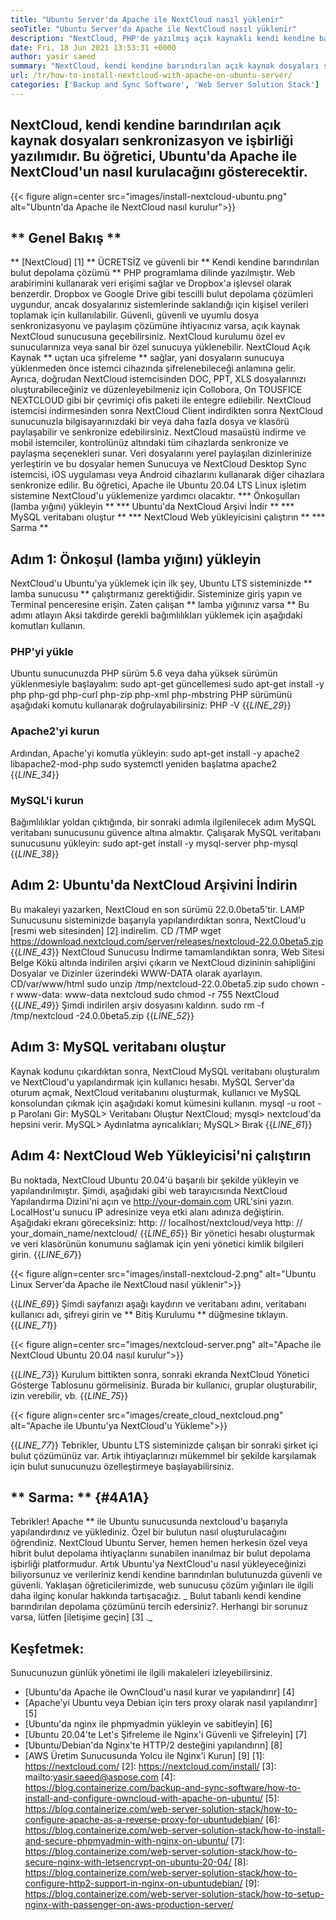 ```yaml
---
title: "Ubuntu Server'da Apache ile NextCloud nasıl yüklenir" 
seoTitle: "Ubuntu Server'da Apache ile NextCloud nasıl yüklenir" 
description: "NextCloud, PHP'de yazılmış açık kaynaklı kendi kendine barındıran bulut depolama çözümüdür. Bu makale, Ubuntu'da Apache ile NextCloud'un nasıl kurulacağını gösterecektir." 
date: Fri, 18 Jun 2021 13:53:31 +0000
author: yasir saeed
summary: "NextCloud, kendi kendine barındırılan açık kaynak dosyaları senkronizasyon ve işbirliği yazılımıdır. Bu öğretici, Ubuntu'da Apache ile NextCloud'un nasıl kurulacağını gösterecektir." 
url: /tr/how-to-install-nextcloud-with-apache-on-ubuntu-server/
categories: ['Backup and Sync Software', 'Web Server Solution Stack']
---
```


## NextCloud, kendi kendine barındırılan açık kaynak dosyaları senkronizasyon ve işbirliği yazılımıdır. Bu öğretici, Ubuntu'da Apache ile NextCloud'un nasıl kurulacağını gösterecektir.

{{< figure align=center src="images/install-nextcloud-ubuntu.png" alt="Ubuntn'da Apache ile NextCloud nasıl kurulur">}}


## ** Genel Bakış **
** [NextCloud] [1] ** ÜCRETSİZ ve güvenli bir ** Kendi kendine barındırılan bulut depolama çözümü ** PHP programlama dilinde yazılmıştır. Web arabirimini kullanarak veri erişimi sağlar ve Dropbox'a işlevsel olarak benzerdir. Dropbox ve Google Drive gibi tescilli bulut depolama çözümleri uygundur, ancak dosyalarınız sistemlerinde saklandığı için kişisel verileri toplamak için kullanılabilir. Güvenli, güvenli ve uyumlu dosya senkronizasyonu ve paylaşım çözümüne ihtiyacınız varsa, açık kaynak NextCloud sunucusuna geçebilirsiniz. NextCloud kurulumu özel ev sunucularınıza veya sanal bir özel sunucuya yüklenebilir.
NextCloud Açık Kaynak ** uçtan uca şifreleme ** sağlar, yani dosyaların sunucuya yüklenmeden önce istemci cihazında şifrelenebileceği anlamına gelir. Ayrıca, doğrudan NextCloud istemcisinden DOC, PPT, XLS dosyalarınızı oluşturabileceğiniz ve düzenleyebilmeniz için Collobora, On TOUSFICE NEXTCLOUD gibi bir çevrimiçi ofis paketi ile entegre edilebilir. NextCloud istemcisi indirmesinden sonra NextCloud Client indirdikten sonra NextCloud sunucunuzla bilgisayarınızdaki bir veya daha fazla dosya ve klasörü paylaşabilir ve senkronize edebilirsiniz. NextCloud masaüstü indirme ve mobil istemciler, kontrolünüz altındaki tüm cihazlarda senkronize ve paylaşma seçenekleri sunar. Veri dosyalarını yerel paylaşılan dizinlerinize yerleştirin ve bu dosyalar hemen Sunucuya ve NextCloud Desktop Sync istemcisi, iOS uygulaması veya Android cihazlarını kullanarak diğer cihazlara senkronize edilir.
Bu öğretici, Apache ile Ubuntu 20.04 LTS Linux işletim sistemine NextCloud'u yüklemenize yardımcı olacaktır.
  *** Önkoşulları (lamba yığını) yükleyin **
  *** Ubuntu'da NextCloud Arşivi İndir **
  *** MySQL veritabanı oluştur **
  *** NextCloud Web yükleyicisini çalıştırın **
  *** Sarma **

## Adım 1: Önkoşul (lamba yığını) yükleyin
NextCloud'u Ubuntu'ya yüklemek için ilk şey, Ubuntu LTS sisteminizde ** lamba sunucusu ** çalıştırmanız gerektiğidir. Sisteminize giriş yapın ve Terminal penceresine erişin. Zaten çalışan ** lamba yığınınız varsa ** Bu adımı atlayın Aksi takdirde gerekli bağımlılıkları yüklemek için aşağıdaki komutları kullanın.

### PHP'yi yükle
Ubuntu sunucunuzda PHP sürüm 5.6 veya daha yüksek sürümün yüklenmesiyle başlayalım:
sudo apt-get güncellemesi
sudo apt-get install -y php php-gd php-curl php-zip php-xml php-mbstring
PHP sürümünü aşağıdaki komutu kullanarak doğrulayabilirsiniz:
PHP -V
{{_LINE_29_}}

### Apache2'yi kurun
Ardından, Apache'yi komutla yükleyin:
sudo apt-get install -y apache2 libapache2-mod-php
sudo systemctl yeniden başlatma apache2
{{_LINE_34_}}

### MySQL'i kurun
Bağımlılıklar yoldan çıktığında, bir sonraki adımla ilgilenilecek adım MySQL veritabanı sunucusunu güvence altına almaktır. Çalışarak MySQL veritabanı sunucusunu yükleyin:
sudo apt-get install -y mysql-server php-mysql
{{_LINE_38_}}

## Adım 2: Ubuntu'da NextCloud Arşivini İndirin
Bu makaleyi yazarken, NextCloud en son sürümü 22.0.0beta5'tir. LAMP Sunucusunu sisteminizde başarıyla yapılandırdıktan sonra, NextCloud'u [resmi web sitesinden] [2] indirelim.
CD /TMP
wget https://download.nextcloud.com/server/releases/nextcloud-22.0.0beta5.zip
{{_LINE_43_}}
NextCloud Sunucusu İndirme tamamlandıktan sonra, Web Sitesi Belge Kökü altında indirilen arşivi çıkarın ve NextCloud dizininin sahipliğini Dosyalar ve Dizinler üzerindeki WWW-DATA olarak ayarlayın.
CD/var/www/html
sudo unzip /tmp/nextcloud-22.0.0beta5.zip
sudo chown -r www-data: www-data nextcloud
sudo chmod -r 755 NextCloud
{{_LINE_49_}}
Şimdi indirilen arşiv dosyasını kaldırın.
sudo rm -f /tmp/nextcloud -24.0.0beta5.zip
{{_LINE_52_}}

## Adım 3: MySQL veritabanı oluştur
Kaynak kodunu çıkardıktan sonra, NextCloud MySQL veritabanı oluşturalım ve NextCloud'u yapılandırmak için kullanıcı hesabı. MySQL Server'da oturum açmak, NextCloud veritabanını oluşturmak, kullanıcı ve MySQL konsolundan çıkmak için aşağıdaki komut kümesini kullanın.
mysql -u root -p
Parolanı Gir:
MySQL> Veritabanı Oluştur NextCloud;
mysql> nextcloud'da hepsini verir.
MySQL> Aydınlatma ayrıcalıkları;
MySQL> Bırak
{{_LINE_61_}}

## Adım 4: NextCloud Web Yükleyicisi'ni çalıştırın
Bu noktada, NextCloud Ubuntu 20.04'ü başarılı bir şekilde yükleyin ve yapılandırılmıştır. Şimdi, aşağıdaki gibi web tarayıcısında NextCloud Yapılandırma Dizini'ni açın ve http://your-domain.com URL'sini yazın. LocalHost'u sunucu IP adresinize veya etki alanı adınıza değiştirin. Aşağıdaki ekranı göreceksiniz:
http: // localhost/nextcloud/veya http: // your_domain_name/nextcloud/
{{_LINE_65_}}
Bir yönetici hesabı oluşturmak ve veri klasörünün konumunu sağlamak için yeni yönetici kimlik bilgileri girin.
{{_LINE_67_}}

{{< figure align=center src="images/install-nextcloud-2.png" alt="Ubuntu Linux Server'da Apache ile NextCloud nasıl yüklenir">}}

{{_LINE_69_}}
Şimdi sayfanızı aşağı kaydırın ve veritabanı adını, veritabanı kullanıcı adı, şifreyi girin ve ** Bitiş Kurulumu ** düğmesine tıklayın.
{{_LINE_71_}}

{{< figure align=center src="images/nextcloud-server.png" alt="Apache ile NextCloud Ubuntu 20.04 nasıl kurulur">}}

{{_LINE_73_}}
Kurulum bittikten sonra, sonraki ekranda NextCloud Yönetici Gösterge Tablosunu görmelisiniz. Burada bir kullanıcı, gruplar oluşturabilir, izin verebilir, vb.
{{_LINE_75_}}

{{< figure align=center src="images/create_cloud_nextcloud.png" alt="Apache ile Ubuntu'ya NextCloud'u Yükleme">}}

{{_LINE_77_}}
Tebrikler, Ubuntu LTS sisteminizde çalışan bir sonraki şirket içi bulut çözümünüz var. Artık ihtiyaçlarınızı mükemmel bir şekilde karşılamak için bulut sunucunuzu özelleştirmeye başlayabilirsiniz.

## ** Sarma: ** {#4A1A}
Tebrikler! Apache ** ile Ubuntu sunucusunda nextcloud'u başarıyla yapılandırdınız ve yüklediniz. Özel bir bulutun nasıl oluşturulacağını öğrendiniz. NextCloud Ubuntu Server, hemen hemen herkesin özel veya hibrit bulut depolama ihtiyaçlarını sunabilen inanılmaz bir bulut depolama işbirliği platformudur. Artık Ubuntu'ya NextCloud'u nasıl yükleyeceğinizi biliyorsunuz ve verileriniz kendi kendine barındırılan bulutunuzda güvenli ve güvenli. Yaklaşan öğreticilerimizde, web sunucusu çözüm yığınları ile ilgili daha ilginç konular hakkında tartışacağız.
_ Bulut tabanlı kendi kendine barındırılan depolama çözümünü tercih edersiniz?. Herhangi bir sorunuz varsa, lütfen [iletişime geçin] [3] ._

## Keşfetmek:
Sunucunuzun günlük yönetimi ile ilgili makaleleri izleyebilirsiniz.
  * [Ubuntu'da Apache ile OwnCloud'u nasıl kurar ve yapılandırır] [4]
  * [Apache'yi Ubuntu veya Debian için ters proxy olarak nasıl yapılandırır] [5]
  * [Ubuntu'da nginx ile phpmyadmin yükleyin ve sabitleyin] [6]
  * [Ubuntu 20.04'te Let's Şifreleme ile Nginx'i Güvenli ve Şifreleyin] [7]
  * [Ubuntu/Debian'da Nginx'te HTTP/2 desteğini yapılandırın] [8]
  * [AWS Üretim Sunucusunda Yolcu ile Nginx'i Kurun] [9]
[1]: https://nextcloud.com/
[2]: https://nextcloud.com/install/
[3]: mailto:yasir.saeed@aspose.com
[4]: https://blog.containerize.com/backup-and-sync-software/how-to-install-and-configure-owncloud-with-apache-on-ubuntu/
[5]: https://blog.containerize.com/web-server-solution-stack/how-to-configure-apache-as-a-reverse-proxy-for-ubuntudebian/
[6]: https://blog.containerize.com/web-server-solution-stack/how-to-install-and-secure-phpmyadmin-with-nginx-on-ubuntu/
[7]: https://blog.containerize.com/web-server-solution-stack/how-to-secure-nginx-with-letsencrypt-on-ubuntu-20-04/
[8]: https://blog.containerize.com/web-server-solution-stack/how-to-configure-http2-support-in-nginx-on-ubuntudebian/
[9]: https://blog.containerize.com/web-server-solution-stack/how-to-setup-nginx-with-passenger-on-aws-production-server/

